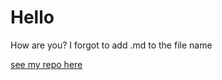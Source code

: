 # Hello

How are you?  I forgot to add .md to the file name

[see my repo here](https://github.com/ImperialRedGuard)
